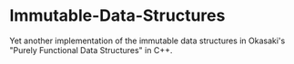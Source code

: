 # Immutable-Data-Structures
Yet another implementation of the immutable data structures in Okasaki's "Purely Functional Data Structures" in C++.
